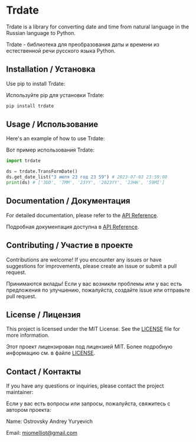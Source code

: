 # Trdate

Trdate is a library for converting date and time from natural language in the Russian language to Python.

Trdate - библиотека для преобразования даты и времени из естественной речи русского языка Python.

## Installation / Установка

Use pip to install Trdate:

Используйте pip для установки Trdate:

```python
pip install trdate
```

## Usage / Использование

Here's an example of how to use Trdate:

Вот пример использования Trdate:

```python
import trdate

ds = trdate.TransFormDate()
ds.get_date_list("3 июля 23 год 23 59") # 2023-07-03 23:59:00
print(ds) # ['3DD', '7MM', '23YY', '2023YY', '23HH', '59MI']

```

## Documentation / Документация

For detailed documentation, please refer to the [API Reference](https://github.com/miomelliot/trdate).

Подробная документация доступна в [API Reference](https://github.com/miomelliot/trdate).

## Contributing / Участие в проекте

Contributions are welcome! If you encounter any issues or have suggestions for improvements, please create an issue or submit a pull request.

Принимаются вклады! Если у вас возникли проблемы или у вас есть предложения по улучшению, пожалуйста, создайте issue или отправьте pull request.

## License / Лицензия

This project is licensed under the MIT License. See the [LICENSE](LICENSE) file for more information.

Этот проект лицензирован под лицензией MIT. Более подробную информацию см. в файле [LICENSE](LICENSE).

## Contact / Контакты

If you have any questions or inquiries, please contact the project maintainer:

Если у вас есть вопросы или запросы, пожалуйста, свяжитесь с автором проекта:

Name: Ostrovsky Andrey Yuryevich

Email: <miomelliot@gmail.com>
